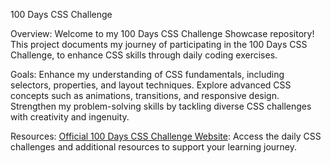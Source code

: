 100 Days CSS Challenge

Overview:
Welcome to my 100 Days CSS Challenge Showcase repository! This project documents my journey of participating in the 100 Days CSS Challenge, to enhance CSS skills through daily coding exercises.

Goals:
Enhance my understanding of CSS fundamentals, including selectors, properties, and layout techniques.
Explore advanced CSS concepts such as animations, transitions, and responsive design.
Strengthen my problem-solving skills by tackling diverse CSS challenges with creativity and ingenuity.

Resources:
[Official 100 Days CSS Challenge Website](https://100dayscss.com/): Access the daily CSS challenges and additional resources to support your learning journey.

